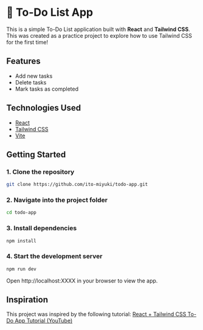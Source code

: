 # 📝 To-Do List App

This is a simple To-Do List application built with **React** and **Tailwind CSS**.
This was created as a practice project to explore how to use Tailwind CSS for the first time!

## Features

- Add new tasks
- Delete tasks
- Mark tasks as completed

## Technologies Used

- [React](https://reactjs.org/)
- [Tailwind CSS](https://tailwindcss.com/)
- [Vite](https://vitejs.dev/)

## Getting Started

### 1. Clone the repository

```bash
git clone https://github.com/ito-miyuki/todo-app.git
```
### 2. Navigate into the project folder
```bash
cd todo-app
```
### 3. Install dependencies
```bash
npm install
```
### 4. Start the development server
```bash
npm run dev
```
Open http://localhost:XXXX in your browser to view the app.

## Inspiration
This project was inspired by the following tutorial:
[React + Tailwind CSS To-Do App Tutorial (YouTube)](https://www.youtube.com/watch?v=WE8aYoGK0Ec&ab_channel=GreatStack)


